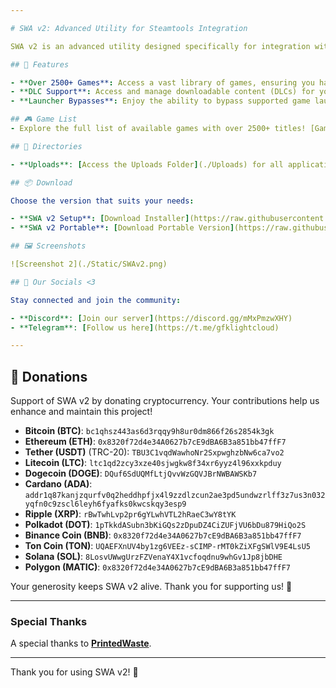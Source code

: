 ```yaml
---

# SWA v2: Advanced Utility for Steamtools Integration

SWA v2 is an advanced utility designed specifically for integration with [Steamtools](https://steamtools.net), streamlining functionality and enhancing user convenience.

## 📂 Features

- **Over 2500+ Games**: Access a vast library of games, ensuring you have the most up-to-date titles at your fingertips.
- **DLC Support**: Access and manage downloadable content (DLCs) for your games, ensuring a complete and enriched gaming experience.
- **Launcher Bypasses**: Enjoy the ability to bypass supported game launchers.

## 🎮 Game List
- Explore the full list of available games with over 2500+ titles! [Gamelist](https://lightcloud0.github.io/)

## 📂 Directories

- **Uploads**: [Access the Uploads Folder](./Uploads) for all application files.

## 📦 Download

Choose the version that suits your needs:

- **SWA v2 Setup**: [Download Installer](https://raw.githubusercontent.com/LightCloud0/SWAv2/refs/heads/main/Uploads/SWASetup.exe)
- **SWA v2 Portable**: [Download Portable Version](https://raw.githubusercontent.com/LightCloud0/SWAv2/refs/heads/main/Uploads/SWAV2.zip)

## 🖼️ Screenshots

![Screenshot 2](./Static/SWAv2.png)

## 💬 Our Socials <3

Stay connected and join the community:

- **Discord**: [Join our server](https://discord.gg/mMxPmzwXHY)
- **Telegram**: [Follow us here](https://t.me/gfklightcloud)

---
```


## 🤝 Donations

Support of SWA v2 by donating cryptocurrency. Your contributions help us enhance and maintain this project!

- **Bitcoin (BTC)**: `bc1qhsz443as6d3rqqy9h8ur0dm866f26s2854k3gk`
- **Ethereum (ETH)**: `0x8320f72d4e34A0627b7cE9dBA6B3a851bb47ffF7`
- **Tether (USDT)** (TRC-20): `TBU3C1vqdWawhoNr2SxpwghzbNw6ca7vo2`
- **Litecoin (LTC)**: `ltc1qd2zcy3xze40sjwgkw8f34xr6yyz4l96xxkpduy`
- **Dogecoin (DOGE)**: `DQuf6SdUQMfLtjQvvWzGQVJBrNWBAWSKb7`
- **Cardano (ADA)**: `addr1q87kanjzqurfv0q2heddhpfjx4l9zzdlzcun2ae3pd5undwzrlff3z7us3n032yqfn0c9zscl6leyh6fyafks0kwcskqy3esp9`
- **Ripple (XRP)**: `rBwTwhLvp2pr6gYLwhVTL2hRaeC3wY8tYK`
- **Polkadot (DOT)**: `1pTkkdASubn3bKiGQs2zDpuDZ4CiZUFjVU6bDu879HiQo2S`
- **Binance Coin (BNB)**: `0x8320f72d4e34A0627b7cE9dBA6B3a851bb47ffF7`
- **Ton Coin (TON)**: `UQAEFXnUV4by1zg6VEEz-sCIMP-rMT0kZiXFgSWlV9E4LsU5`
- **Solana (SOL)**: `8LosvUWwgUrzFZVenaY4X1vcfoqdnu9whGv1Jp8jbDHE`
- **Polygon (MATIC)**: `0x8320f72d4e34A0627b7cE9dBA6B3a851bb47ffF7`

Your generosity keeps SWA v2 alive. Thank you for supporting us! 💖

---

### Special Thanks

A special thanks to **[PrintedWaste](https://printedwaste.com/)**.

---

Thank you for using SWA v2! 🚀
